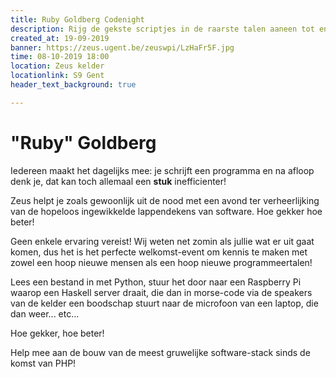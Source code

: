 ```yaml
---
title: Ruby Goldberg Codenight
description: Rijg de gekste scriptjes in de raarste talen aaneen tot en hopeloos ingewikkelde kralenketting van overbodigheid!
created_at: 19-09-2019
banner: https://zeus.ugent.be/zeuswpi/LzHaFr5F.jpg
time: 08-10-2019 18:00
location: Zeus kelder
locationlink: S9 Gent
header_text_background: true

---
```


# "Ruby" Goldberg

Iedereen maakt het dagelijks mee: je schrijft een programma en na afloop denk je, dat kan toch allemaal een __stuk__ inefficienter!

Zeus helpt je zoals gewoonlijk uit de nood met een avond ter verheerlijking van de hopeloos ingewikkelde lappendekens van software. Hoe gekker hoe beter!

Geen enkele ervaring vereist! Wij weten net zomin als jullie wat er uit gaat komen, dus het is het perfecte welkomst-event om kennis te maken met zowel een hoop nieuwe mensen als een hoop nieuwe programmeertalen!

Lees een bestand in met Python, stuur het door naar een Raspberry Pi waarop een Haskell server draait, die dan in morse-code via de speakers van de kelder een boodschap stuurt naar de microfoon van een laptop, die dan weer... etc...

Hoe gekker, hoe beter!

Help mee aan de bouw van de meest gruwelijke software-stack sinds de komst van PHP!
